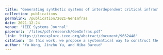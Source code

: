 ```yaml
---
title: "Generating synthetic systems of interdependent critical infrastructure networks"
collection: publications
permalink: /publication/2021-GenInfras
date: 2021-12-24
venue: 'IEEE Systems Journal'
paperurl: '/files/pdf/research/GenInfras.pdf'
link: 'https://ieeexplore.ieee.org/abstract/document/9662448'
citation: 'In this work, we propose a systematical way to construct the topology and flow of interdependent infrastructure networks.'
author: 'Yu Wang, Jinzhu Yu, and Hiba Baroud'
---
```

